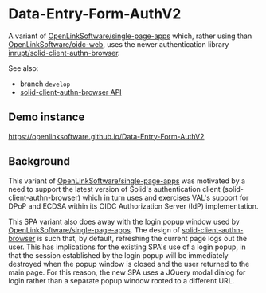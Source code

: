 # Data-Entry-Form-AuthV2

A variant of [OpenLinkSoftware/single-page-apps](https://github.com/OpenLinkSoftware/single-page-apps) which, rather using than [OpenLinkSoftware/oidc-web](https://github.com/OpenLinkSoftware/oidc-web), uses the newer authentication library [inrupt/solid-client-authn-browser](https://github.com/inrupt/solid-client-authn-js).

See also:

* branch `develop`
* [solid-client-authn-browser API](https://docs.inrupt.com/developer-tools/api/javascript/solid-client-authn-browser/)

## Demo instance

<https://openlinksoftware.github.io/Data-Entry-Form-AuthV2>

## Background

This variant of [OpenLinkSoftware/single-page-apps](https://github.com/OpenLinkSoftware/single-page-apps) was motivated by a need to support the latest version of Solid's authentication client (solid-client-authn-browser) which in turn uses and exercises VAL's support for DPoP and ECDSA within its OIDC Authorization Server (IdP) implementation.

This SPA variant also does away with the login popup window used by [OpenLinkSoftware/single-page-apps](https://github.com/OpenLinkSoftware/single-page-apps). The design of [solid-client-authn-browser](https://docs.inrupt.com/developer-tools/javascript/client-libraries/tutorial/authenticate-browser/) is such that, by default, refreshing the current page logs out the user. This has implications for the existing SPA's use of a login popup, in that the session established by the login popup will be immediately destroyed when the popup window is closed and the user returned to the main page. For this reason, the new SPA uses a JQuery modal dialog for login rather than a separate popup window rooted to a different URL.
